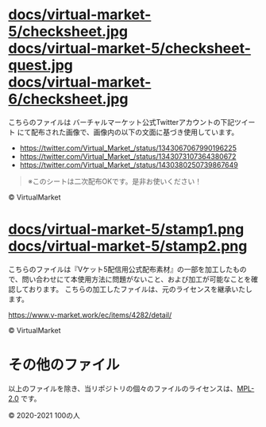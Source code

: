 
# [docs/virtual-market-5/checksheet.jpg](docs/virtual-market-5/checksheet.jpg)<br>[docs/virtual-market-5/checksheet-quest.jpg](docs/virtual-market-5/checksheet-quest.jpg)<br>[docs/virtual-market-6/checksheet.jpg](docs/virtual-market-6/checksheet.jpg)

こちらのファイルは バーチャルマーケット公式Twitterアカウントの下記ツイート
にて配布された画像で、画像内の以下の文面に基づき使用しています。

- https://twitter.com/Virtual_Market_/status/1343067067990196225
- https://twitter.com/Virtual_Market_/status/1343073107364380672
- https://twitter.com/Virtual_Market_/status/1430380250739867649

> ※このシートは二次配布OKです。是非お使いください！

© VirtualMarket

# [docs/virtual-market-5/stamp1.png](docs/virtual-market-5/stamp1.png)<br>[docs/virtual-market-5/stamp2.png](docs/virtual-market-5/stamp2.png)

こちらのファイルは『Vケット5配信用公式配布素材』の一部を加工したもので、問い合わせにて本使用方法に問題がないこと、および加工が可能なことを確認しております。
こちらの加工したファイルは、元のライセンスを継承いたします。

https://www.v-market.work/ec/items/4282/detail/

© VirtualMarket

# その他のファイル

以上のファイルを除き、当リポジトリの個々のファイルのライセンスは、[MPL-2.0](https://spdx.org/licenses/MPL-2.0.html) です。

© 2020-2021 100の人
